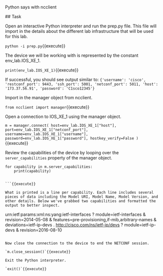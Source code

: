 Python says <hello> with ncclient

## Task

Open an interactive Python interpreter and run the prep.py file. This file will import in the details about the different lab infrastructure that will be used for this lab. 

`python -i prep.py`{{execute}}

The device we will be working with is represented by the constant env_lab.IOS_XE_1. 

`print(env_lab.IOS_XE_1)`{{execute}}

If successful, you should see output similar to:
`{'username': 'cisco', 'restconf_port': 9443, 'ssh_port': 5001, 'netconf_port': 5011, 'host': '173.37.56.91', 'password': 'C1sco12345'}`

Import in the manager object from ncclient. 

`from ncclient import manager`{{execute}}

Open a connection to IOS_XE_1 using the manager object. 

`m = manager.connect(
    host=env_lab.IOS_XE_1["host"],
    port=env_lab.IOS_XE_1["netconf_port"],
    username=env_lab.IOS_XE_1["username"],
    password=env_lab.IOS_XE_1["password"],
    hostkey_verify=False
    )`{{execute}}

Review the capabilities of the device by looping over the `server_capabilities` property of the manager object. 

```
for capability in m.server_capabilities:
    print(capability)


```{{execute}}

What is printed is a line per capability. Each line includes several pieces of data including the Model URI, Model Name, Model Version, and other details. Below we've grabbed two capabilities and formatted the output to better inspect. 

```
urn:ietf:params:xml:ns:yang:ietf-interfaces
  ? module=ietf-interfaces
  & revision=2014-05-08
  & features=pre-provisioning,if-mib,arbitrary-names
  & deviations=ietf-ip-devs
.
http://cisco.com/ns/ietf-ip/devs
  ? module=ietf-ip-devs
  & revision=2016-08-10
```

Now close the connection to the device to end the NETCONF session. 

`m.close_session()`{{execute}}

Exit the Python interpreter.

`exit()`{{execute}}
